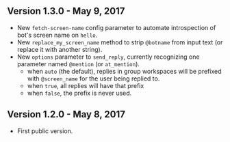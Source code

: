 ## Version 1.3.0 - May 9, 2017

 * New `fetch-screen-name` config parameter to automate introspection of bot's screen name on `hello`.
 * New `replace_my_screen_name` method to strip  `@botname` from input text (or replace it with another string).
 * New `options` parameter to `send_reply`, currently recognizing one parameter named `@mention` (or `at_mention`).
    - when `auto` (the default), replies in group workspaces will be prefixed with `@screen_name` for the user being replied to.
    - when `true`, all replies will have that prefix
    - when `false`, the prefix is never used.

## Version 1.2.0 - May 8, 2017

 * First public version.
